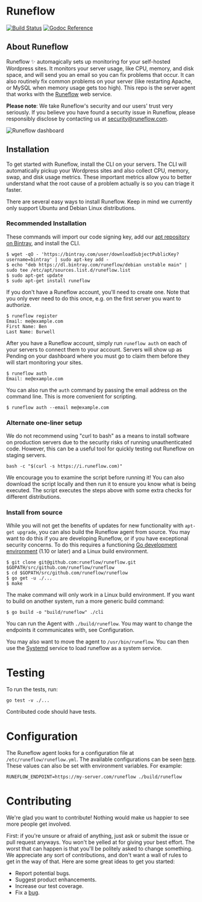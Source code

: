 # Runeflow

[![Build Status](https://travis-ci.org/runeflow/runeflow.svg?branch=master)](https://travis-ci.org/runeflow/runeflow)
[![Godoc Reference](https://godoc.org/github.com/runeflow/runeflow?status.svg)](https://godoc.org/github.com/runeflow/runeflow)

## About Runeflow

Runeflow ✨ automagically sets up monitoring for your self-hosted Wordpress
sites. It monitors your server usage, like CPU, memory, and disk space, and
will send you an email so you can fix problems that occur. It can also
routinely fix common problems on your server (like restarting Apache, or MySQL
when memory usage gets too high). This repo is the server agent that works with
the [Runeflow](https://runeflow.com) web service.

**Please note**: We take Runeflow's security and our users' trust very
seriously.  If you believe you have found a security issue in Runeflow, please
responsibly disclose by contacting us at security@runeflow.com.

![Runeflow dashboard](https://assets.runeflow.com/product.png)

## Installation

To get started with Runeflow, install the CLI on your servers. The CLI will
automatically pickup your Wordpress sites and also collect CPU, memory, swap,
and disk usage metrics. These important metrics allow you to better understand
what the root cause of a problem actually is so you can triage it faster.

There are several easy ways to install Runeflow. Keep in mind we currently only
support Ubuntu and Debian Linux distributions.

### Recommended Installation

These commands will import our code signing key, add our [apt repository on
Bintray](https://bintray.com/runeflow/debian), and install the CLI.

```
$ wget -qO - 'https://bintray.com/user/downloadSubjectPublicKey?username=bintray' | sudo apt-key add -
$ echo "deb https://dl.bintray.com/runeflow/debian unstable main" | sudo tee /etc/apt/sources.list.d/runeflow.list
$ sudo apt-get update
$ sudo apt-get install runeflow
```

If you don't have a Runeflow account, you'll need to create one. Note that you
only ever need to do this once, e.g. on the first server you want to authorize.

```
$ runeflow register
Email: me@example.com
First Name: Ben
Last Name: Burwell
```

After you have a Runeflow account, simply run `runeflow auth` on each of your
servers to connect them to your account. Servers will show up as Pending on your
dashboard where you must go to claim them before they will start monitoring your
sites.

```
$ runeflow auth
Email: me@example.com
```

You can also run the `auth` command by passing the email address on the command
line. This is more convenient for scripting.

```
$ runeflow auth --email me@example.com
```

### Alternate one-liner setup

We do not recommend using "curl to bash" as a means to install software on
production servers due to the security risks of running unauthenticated code.
However, this can be a useful tool for quickly testing out Runeflow on staging
servers.

```
bash -c "$(curl -s https://i.runeflow.com)"
```

We encourage you to examine the script before running it! You can also download
the script locally and then run it to ensure you know what is being executed.
The script executes the steps above with some extra checks for different
distributions.

### Install from source

While you will not get the benefits of updates for new functionality with
`apt-get upgrade`, you can also build the Runeflow agent from source. You may
want to do this if you are developing Runeflow, or if you have exceptional
security concerns. To do this requires a functioning [Go development
environment](https://golang.org) (1.10 or later) and a Linux build environment.

```
$ git clone git@github.com:runeflow/runeflow.git $GOPATH/src/github.com/runeflow/runeflow
$ cd $GOPATH/src/github.com/runeflow/runeflow
$ go get -u ./...
$ make
```

The make command will only work in a Linux build environment. If you want to
build on another system, run a more generic build command:

```
$ go build -o "build/runeflow" ./cli
```

You can run the Agent with `./build/runeflow`. You may want to change the
endpoints it communicates with, see Configuration.

You may also want to move the agent to `/usr/bin/runeflow`. You can then use
the
[Systemd](https://github.com/runeflow/runeflow/blob/master/release/runeflow/etc/systemd/system/runeflow.service)
service to load runeflow as a system service.

# Testing

To run the tests, run:

```
go test -v ./...
```

Contributed code should have tests.

# Configuration

The Runeflow agent looks for a configuration file at
`/etc/runeflow/runeflow.yml`. The available configurations can be seen
[here](https://github.com/runeflow/runeflow/blob/master/config/config.go).
These values can also be set with environment variables. For example:

```
RUNEFLOW_ENDPOINT=https://my-server.com/runeflow ./build/runeflow
```

# Contributing

We're glad you want to contribute! Nothing would make us happier to see more
people get involved.

First: if you're unsure or afraid of anything, just ask or submit the issue or
pull request anyways. You won't be yelled at for giving your best effort. The
worst that can happen is that you'll be politely asked to change something. We
appreciate any sort of contributions, and don't want a wall of rules to get in
the way of that. Here are some great ideas to get you started:

- Report potential bugs.
- Suggest product enhancements.
- Increase our test coverage.
- Fix a [bug](https://github.com/runeflow/runeflow/labels/bug).
